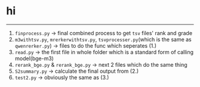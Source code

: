 # hi
------
1. `finprocess.py` -> final combined process to get `tsv` files' rank and grade
2. `m3withtsv.py`, `mrerkerwithtsv.py`, `tsvprocesser.py`(which is the same as `qwenrerker.py`) -> files to do the func which seperates (1.)
3. `read.py` ->  the first file in whole folder which is a standard form of calling model(bge-m3)
4. `rerank_bge.py` & `rerank_bge.py` -> next 2 files which do the same thing
5. `S2summary.py` -> calculate the final output from (2.)
6. `test2.py` -> obviously the same as (3.)